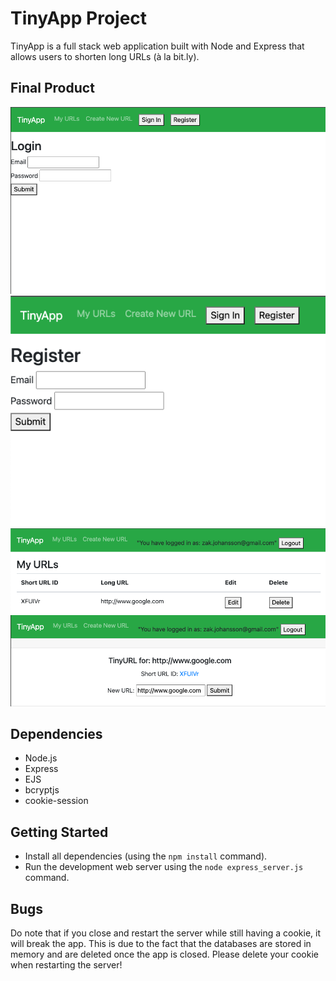 # TinyApp Project

TinyApp is a full stack web application built with Node and Express that allows users to shorten long URLs (à la bit.ly).

## Final Product

!["Screenshot of login page"](https://github.com/Funk3/tinyapp/blob/main/docs/login_page.png)
!["Screenshot of register page"](https://github.com/Funk3/tinyapp/blob/main/docs/register_page.png)
!["Screenshot of "myurls" page"](https://github.com/Funk3/tinyapp/blob/main/docs/myurls_page.png)
!["Screenshot of url editing page"](https://github.com/Funk3/tinyapp/blob/main/docs/url_edit.png)

## Dependencies

- Node.js
- Express
- EJS
- bcryptjs
- cookie-session

## Getting Started

- Install all dependencies (using the `npm install` command).
- Run the development web server using the `node express_server.js` command.

## Bugs

Do note that if you close and restart the server while still having a cookie, it will break the app. This is due to the fact that the databases are stored in memory and are deleted once the app is closed. Please delete your cookie when restarting the server!



